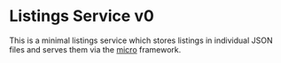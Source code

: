 # Listings Service v0

This is a minimal listings service which stores listings in individual JSON files and serves them via the [micro](https://github.com/zeit/micro) framework.